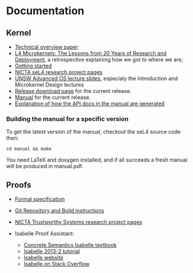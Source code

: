 # Documentation
## Kernel

- [Technical overview paper](http://ssrg.nicta.com.au/publications/nictaabstracts/Klein_AEMSKH_14.abstract.pml)
- [L4 Microkernels: The Lessons from 20 Years of Research and Deployment](https://ts.data61.csiro.au/publications/nictaabstracts/Heiser_Elphinstone_16.abstract.pml), 
  a retrospective explaining how we got to where we are;
- [Getting started](Getting_started)
- [NICTA seL4
      research project pages](http://ssrg.nicta.com.au/projects/seL4/)
- [UNSW Advanced OS lecture slides](https://www.cse.unsw.edu.au/~cs9242/14/lectures/), especialy the Introduction and
      Microkernel Design lectures
- [Release download page](https://github.com/seL4/seL4/releases/latest) for the current release.
- [Manual](http://sel4.systems/Info/Docs/seL4-manual-latest.pdf)
      for the current release.
- [Explanation of how the API docs in the manual are generated](seL4ManualAPIGeneration)

### Building the manual for a specific version


To get the latest version of the manual, checkout the seL4 source code
then:

` cd manual && make `

You need LaTeX and doxygen installed, and if all succeeds a fresh manual
will be produced in manual.pdf.

## Proofs


- [Formal specification](http://sel4.systems/Info/Docs/seL4-spec.pdf)
- [Git Repository and Build
      instructions](http://github.com/seL4/l4v/)
- [NICTA Trustworthy
      Systems research project pages](http://ssrg.nicta.com.au/projects/TS/) 
- Isabelle Proof Assistant:

  -   [Concrete Semantics Isabelle textbook](http://concrete-semantics.org/)
  -   [Isabelle 2013-2 tutorial](http://isabelle.in.tum.de/website-Isabelle2013-2/dist/Isabelle2013-2/doc/tutorial.pdf)
  -   [Isabelle website](http://isabelle.in.tum.de/)
  -   [Isabelle on Stack Overflow](http://stackoverflow.com/questions/tagged/isabelle)


